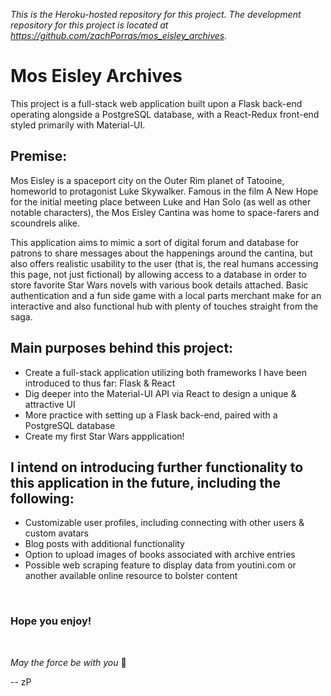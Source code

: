 *This is the Heroku-hosted repository for this project.  The development repository for this project is located at https://github.com/zachPorras/mos_eisley_archives.*

# Mos Eisley Archives

This project is a full-stack web application built upon a Flask back-end operating alongside a PostgreSQL database, with a React-Redux front-end styled primarily with Material-UI.

## Premise:
Mos Eisley is a spaceport city on the Outer Rim planet of Tatooine, homeworld to protagonist Luke Skywalker. Famous in the film A New Hope for the initial meeting place between Luke and Han Solo (as well as other notable characters), the Mos Eisley Cantina was home to space-farers and scoundrels alike. 

This application aims to mimic a sort of digital forum and database for patrons to share messages about the happenings around the cantina, but also offers realistic usability to the user (that is, the real humans accessing this page, not just fictional) by allowing access to a database in order to store favorite Star Wars novels with various book details attached. Basic authentication and a fun side game with a local parts merchant make for an interactive and also functional hub with plenty of touches straight from the saga.


## Main purposes behind this project:
- Create a full-stack application utilizing both frameworks I have been introduced to thus far: Flask & React
- Dig deeper into the Material-UI API via React to design a unique & attractive UI
- More practice with setting up a Flask back-end, paired with a PostgreSQL database
- Create my first Star Wars appplication!


## I intend on introducing further functionality to this application in the future, including the following:
- Customizable user profiles, including connecting with other users & custom avatars
- Blog posts with additional functionality
- Option to upload images of books associated with archive entries
- Possible web scraping feature to display data from youtini.com or another available online resource to bolster content

<br>

### Hope you enjoy!

<br>

<em>May the force be with you</em> :milky_way:

 -- zP

